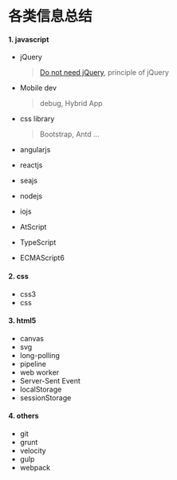 # 各类信息总结

#### 1. javascript
* jQuery
  > [Do not need jQuery](https://github.com/oneuijs/You-Dont-Need-jQuery/blob/master/README.md), principle of jQuery

* Mobile dev
  > debug, Hybrid App

* css library
  > Bootstrap, Antd ...

* angularjs
* reactjs
* seajs
* nodejs
* iojs
* AtScript
* TypeScript
* ECMAScript6

#### 2. css
* css3
* css

#### 3. html5
* canvas
* svg
* long-polling
* pipeline
* web worker
* Server-Sent Event
* localStorage
* sessionStorage

#### 4. others
* git
* grunt
* velocity
* gulp
* webpack


